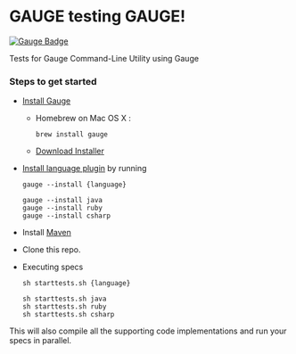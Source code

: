 # GAUGE testing GAUGE!
[![Gauge Badge](http://getgauge.io/Gauge_Badge.svg)](http://getgauge.io)

Tests for Gauge Command-Line Utility using Gauge

### Steps to get started
- [Install Gauge](http://getgauge.io/download.html)
  - Homebrew on Mac OS X :  
      ```
      brew install gauge
      ```
  - [Download Installer](http://getgauge.io/download.html)
- [Install language plugin](http://getgauge.io/documentation/user/current/plugins/installation.html) by running<br>
  ```
  gauge --install {language}
  ```
  
  ```
  gauge --install java
  gauge --install ruby
  gauge --install csharp
  ```
- Install [Maven](https://maven.apache.org/)

- Clone this repo.

- Executing specs   

  ```
  sh starttests.sh {language}
  ```
  ```
  sh starttests.sh java
  sh starttests.sh ruby
  sh starttests.sh csharp
  ```

This will also compile all the supporting code implementations and run your specs in parallel.
